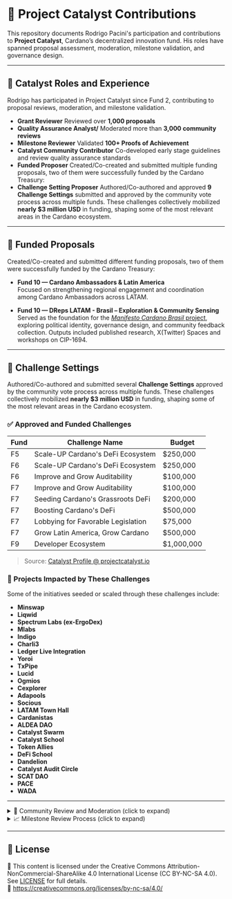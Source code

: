# 🧩 Project Catalyst Contributions

This repository documents Rodrigo Pacini's participation and contributions to **Project Catalyst**, Cardano’s decentralized innovation fund. His roles have spanned proposal assessment, moderation, milestone validation, and governance design.

---

## 🧭  Catalyst Roles and Experience

Rodrigo has participated in Project Catalyst since Fund 2, contributing to proposal reviews, moderation, and milestone validation.

- **Grant Reviewer** Reviewed over **1,000 proposals**
- **Quality Assurance Analyst/** Moderated more than **3,000 community reviews**
- **Milestone Reviewer** Validated **100+ Proofs of Achievement**
- **Catalyst Community Contributor** Co-developed early stage guidelines and review quality assurance standards
- **Funded Proposer** Created/Co-created and submitted multiple funding proposals, two of them were successfully funded by the Cardano Treasury: 
- **Challenge Setting Proposer** Authored/Co-authored and approved **9 Challenge Settings** submitted and approved by the community vote process across multiple funds. These challenges collectively mobilized **nearly $3 million USD** in funding, shaping some of the most relevant areas in the Cardano ecosystem.

---

## 📑 Funded Proposals

Created/Co-created and submitted different funding proposals, two of them were successfully funded by the Cardano Treasury:

- **Fund 10 — Cardano Ambassadors & Latin America**  
  Focused on strengthening regional engagement and coordination among Cardano Ambassadors across LATAM.

- **Fund 10 — DReps LATAM - Brasil – Exploration & Community Sensing**  
  Served as the foundation for the [*Manifesto Cardano Brasil* project](https://github.com/Rodrigopacini/manifesto-cardano-brasil), exploring political identity, governance design, and community feedback collection. Outputs included published research, X(Twitter) Spaces and workshops on CIP-1694.

---

## 🌱 Challenge Settings

Authored/Co-authored and submitted several **Challenge Settings** approved by the community vote process across multiple funds. These challenges collectively mobilized **nearly $3 million USD** in funding, shaping some of the most relevant areas in the Cardano ecosystem.

### ✅ Approved  and Funded Challenges

| Fund | Challenge Name | Budget |
|------|----------------|--------|
| F5   | Scale-UP Cardano's DeFi Ecosystem | $250,000 |
| F6   | Scale-UP Cardano's DeFi Ecosystem | $250,000 |
| F6   | Improve and Grow Auditability     | $100,000 |
| F7   | Improve and Grow Auditability     | $100,000 |
| F7   | Seeding Cardano's Grassroots DeFi | $200,000 |
| F7   | Boosting Cardano's DeFi           | $500,000 |
| F7   | Lobbying for Favorable Legislation| $75,000  |
| F7   | Grow Latin America, Grow Cardano  | $500,000 |
| F9   | Developer Ecosystem               | $1,000,000 |

> Source: [Catalyst Profile @ projectcatalyst.io](https://projectcatalyst.io/proposers/rodrigopacini)

### 🧬 Projects Impacted by These Challenges

Some of the initiatives seeded or scaled through these challenges include:

- **Minswap**
- **Liqwid**
- **Spectrum Labs (ex-ErgoDex)**
- **Mlabs**
- **Indigo**
- **Charli3**
- **Ledger Live Integration**
- **Yoroi**
- **TxPipe**
- **Lucid**
- **Ogmios**
- **Cexplorer**
- **Adapools**
- **Socious**
- **LATAM Town Hall**
- **Cardanistas**
- **ALDEA DAO**
- **Catalyst Swarm**
- **Catalyst School**
- **Token Allies**
- **DeFi School**
- **Dandelion**
- **Catalyst Audit Circle**
- **SCAT DAO**
- **PACE**
- **WADA**

---

<details>
<summary>🧾 Community Review and Moderation (click to expand)</summary>

Rodrigo participated in three core roles:

### 📋 Grant Reviewer a.k.a Community Reviewer (Level 0 / Level 1)
- Scored proposals across **impact**, **feasibility**, and **value for money**
- Submitted qualitative rationales to support each score
- Helped voters evaluate the strengths and weaknesses of proposals

### 🧠 Quality Assurance Analyst a.k.a Commmunity Reviewer (Level 2)
- Performed second-layer quality control over peer reviews
- Verified consistency, clarity, and fairness of reviewer assessments
- Helped surface high-quality reviews and flagged biased or unconstructive ones

### 🛡️ Moderator
- Participated in early-stage moderation guidelines
- Co-developed the **“Red and Yellow Card Thing”** — a community standard for flagging low-effort or abusive reviews
- Supported review integrity and reviewer accountability

</details>

<details>
<summary>📈 Milestone Review Process (click to expand)</summary>

**Milestone Reviewer** since Fund 11:

- Reviewed **30+ funded projects**
- Validated **100+ Statements of Milestones (SoMs)** and **Proofs of Achievement (PoAs)**

### Statement of Milestones (SoM)
Each funded project is required to submit a SoM outlining key deliverables, acceptance criteria, and timelines. These serve as contractual checkpoints for funding disbursement.

### Proof of Achievement (PoA)
Funded projects must submit PoAs for each milestone, containing tangible evidence of completion:
- Documentation, deliverables, KPIs, or video walkthroughs
- Reviewed by two independent Milestone Reviewers
- Funding is released only if PoA meets the expectations set in the SoM

Rodrigo’s reviews play a direct role in enabling or blocking second/third-stage disbursements, supporting Cardano’s principle of **accountable treasury spending**.

</details>

---



## 📜 License

📄 This content is licensed under the Creative Commons Attribution-NonCommercial-ShareAlike 4.0 International License (CC BY-NC-SA 4.0).  
See [LICENSE](./LICENSE) for full details.  
🔗 https://creativecommons.org/licenses/by-nc-sa/4.0/
